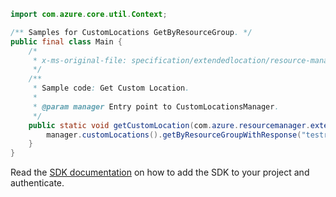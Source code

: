 ```java
import com.azure.core.util.Context;

/** Samples for CustomLocations GetByResourceGroup. */
public final class Main {
    /*
     * x-ms-original-file: specification/extendedlocation/resource-manager/Microsoft.ExtendedLocation/stable/2021-08-15/examples/CustomLocationsGet.json
     */
    /**
     * Sample code: Get Custom Location.
     *
     * @param manager Entry point to CustomLocationsManager.
     */
    public static void getCustomLocation(com.azure.resourcemanager.extendedlocation.CustomLocationsManager manager) {
        manager.customLocations().getByResourceGroupWithResponse("testresourcegroup", "customLocation01", Context.NONE);
    }
}
```

Read the [SDK documentation](https://github.com/Azure/azure-sdk-for-java/blob/azure-resourcemanager-extendedlocation_1.0.0-beta.1/sdk/extendedlocation/azure-resourcemanager-extendedlocation/README.md) on how to add the SDK to your project and authenticate.
